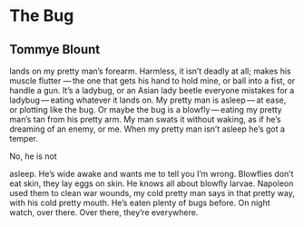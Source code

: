 # The Bug
## Tommye Blount
lands on my pretty man’s forearm. Harmless,
it isn’t deadly at all; makes his muscle flutter
— the one that gets his hand to hold mine, or
ball into a fist, or handle a gun. It’s a ladybug,
or an Asian lady beetle everyone mistakes
for a ladybug — eating whatever
it lands on. My pretty man is asleep — at ease, or
plotting like the bug. Or maybe the bug
is a blowfly — eating my pretty man’s tan
from his pretty arm. My man swats it
without waking, as if he’s dreaming of an enemy,
or me. When my pretty man isn’t asleep
he’s got a temper.


No, he is not

asleep. He’s wide awake and wants me to tell you
I’m wrong. Blowflies don’t eat skin,
they lay eggs on skin. He knows all about
blowfly larvae. Napoleon used them
to clean war wounds, my cold pretty man
says in that pretty way,
with his cold pretty mouth. He’s eaten plenty
of bugs before. On night watch,
over there. Over there, they’re everywhere.